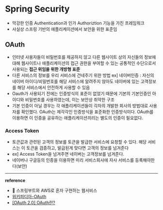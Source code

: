 # Spring Security
- 막강한 인증 Authentication과 인가 Authoriztion 기능을 가진 프레임워크
- 사실상 스프링 기반의 애플리케이션에서 보안을 위한 표준임

## OAuth
- 인터넷 사용자들이 비밀번호를 제공하지 않고 다른 웹사이트 상의 자신들의 정보에 대해 웹사이트나 애플리케이션의 접근 권한을 부여할 수 있는 공통적인 수단으로서 사용되는 __접근 위임을 위한 개방형 표준__ 
- 다른 서비스의 정보를 우리 서비스에 건네주기 위한 방법 
    ex] 네이버인증 : 자신의 네이버 아이디/비밀번호를 해당 서비스에 알려주지 않아도 네이버에 있는 고객정보를 해당 서비스에서 안전하게 사용할 수 있음
- Oauth가 사용되기 전에는 인증방식의 표준이 없었기 때문에 기본의 기본인증인 아이디와 비밀번호를 사용하였는데, 이는 보안상 취약한 구조
- 기본 인증이 아닐 경우는 각 애플리케이션들이 각자의 개발한 회사의 방법대로 사용자를 확인했다. OAuth는 제각각인 인증방식을 표준화한 인증방식이다. OAuth를 이용하면 이 인증을 공유하는 애플리케이션끼리는 별도의 인증이 필요없다.

### Access Token
- 토큰값과 관련된 고객의 정보를 토큰을 발급한 서비스에 요청할 수 있다. 해당 서비스는 이 토큰을 검증하고, 발급된게 맞다면 고객의 정보를 넘겨준다
- ex] Access Token을 넘겨주면 네이버는 고객정보를 넘겨준다. 
- 네이버나 구글등의 인증을 이용하면 미리 서비스회사에 자사 서비스를 등록해야한다(보안)


---
__reference__
- &#128214; 스프링부트와 AWS로 혼자 구현하는 웹서비스
- [위키피디아-OAuth](https://ko.wikipedia.org/wiki/OAuth)
- [[OAuth 2.0] OAuth란?](https://velog.io/@undefcat/OAuth-2.0-%EA%B0%84%EB%8B%A8%EC%A0%95%EB%A6%AC)